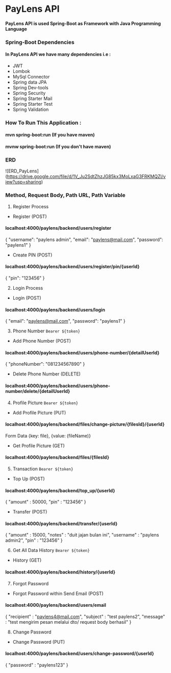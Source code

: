 # PayLens API
#### PayLens API is used Spring-Boot as Framework with Java Programming Language

### Spring-Boot Dependencies
#### In PayLens API we have many dependencies i.e :
- JWT
- Lombok
- MySql Connector
- Spring data JPA
- Spring Dev-tools
- Spring Security
- Spring Starter Mail
- Spring Starter Test
- Spring Validation

### How To Run This Application : 
#### mvn spring-boot:run (If you have maven)
#### mvnw spring-boot:run (If you don't have maven)

### ERD
![ERD_PayLens] (https://drive.google.com/file/d/1V_Ju2SdtZhzJG85kx3MoLxaG3FRKMQZl/view?usp=sharing)

### Method, Request Body, Path URL, Path Variable
1.	Register Process
-	Register (POST)
#### localhost:4000/paylens/backend/users/register
{
    "username": "paylens admin",
    "email": "paylens@mail.com",
    "password": "paylens1"
}

-	Create PIN (POST)
#### localhost:4000/paylens/backend/users/register/pin/{userId}
{
    "pin": "123456"
}

2.	Login Process
-	Login (POST)
#### localhost:4000/paylens/backend/users/login
{
    "email": "paylens@mail.com",
    "password": "paylens1"
}

3.	Phone Number `Bearer ${token}`
-	Add Phone Number (POST)
#### localhost:4000/paylens/backend/users/phone-number/{detailUserId}
{
    "phoneNumber": "081234567890"
}

-	Delete Phone Number (DELETE)
#### localhost:4000/paylens/backend/users/phone-number/delete/{detailUserId}

4.	Profile Picture `Bearer ${token}`
-	Add Profile Picture (PUT)
#### localhost:4000/paylens/backend/files/change-picture/{filesId}/{userId}

Form Data {key: file}, {value: (fileName)}
 

-	Get Profile Picture (GET)
#### localhost:4000/paylens/backend/files/{filesId}

5.	Transaction `Bearer ${token}`
-	Top Up (POST)
#### localhost:4000/paylens/backend/top_up/{userId}
{
    "amount" : 50000,
    "pin" : "123456"
}

-	Transfer (POST)
#### localhost:4000/paylens/backend/transfer/{userId}
{
    "amount" : 15000,
    "notes" : "duit jajan bulan ini",
    "username" : "paylens admin2",
    "pin" : "123456"
}

6.	Get All Data History `Bearer ${token}`
-	History (GET)
#### localhost:4000/paylens/backend/history/{userId}

7.	Forgot Password
-	Forgot Password within Send Email (POST)
#### localhost:4000/paylens/backend/users/email
{
    "recipient" : "paylens4@mail.com",
    "subject" : "test paylens2",
    "message" : "test mengirim pesan melalui dto/ request body berhasil"
}

8.	Change Password
-	Change Password (PUT)
#### localhost:4000/paylens/backend/users/change-password/{userId}
{
    "password" : "paylens123"
}


